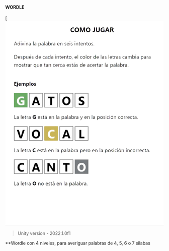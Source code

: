 #### WORDLE
[![](https://github.com/camilo1962/Wordle/blob/main/Assets/Graficos/Reglas.png/)

> Unity version - 2022.1.0f1

**Wordle con 4 niveles, para averiguar palabras de 4, 5, 6 o 7 silabas
